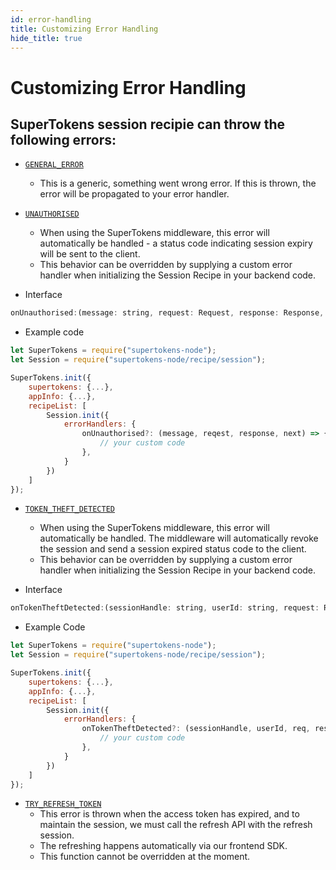 ```yaml
---
id: error-handling
title: Customizing Error Handling
hide_title: true
---
```


<!-- COPY DOCS -->
<!-- ./session/common-customizations/sessions/error-handling.md -->

# Customizing Error Handling

## SuperTokens session recipie can throw the following errors:

- [``GENERAL_ERROR``](/docs/nodejs/errors/general_error)
  - This is a generic, something went wrong error. If this is thrown, the error will be propagated to your error handler.

- [``UNAUTHORISED``](/docs/nodejs/session/errorhandler/unauthorised)
  - When using the SuperTokens middleware, this error will automatically be handled - a status code indicating session expiry will be sent to the client.
  - This behavior can be overridden by supplying a custom error handler when initializing the Session Recipe in your backend code.
  
- Interface
<!--DOCUSAURUS_CODE_TABS-->
<!--NodeJS-->
```js
onUnauthorised:(message: string, request: Request, response: Response, next: NextFunction): void;

```
<!--END_DOCUSAURUS_CODE_TABS-->


- Example code
<!--DOCUSAURUS_CODE_TABS-->
<!--NodeJS-->
```js
let SuperTokens = require("supertokens-node");
let Session = require("supertokens-node/recipe/session");

SuperTokens.init({
    supertokens: {...},
    appInfo: {...},
    recipeList: [
        Session.init({
            errorHandlers: {
                onUnauthorised?: (message, reqest, response, next) => {
                    // your custom code
                },
            }
        })
    ]
});
```
<!--END_DOCUSAURUS_CODE_TABS-->

- [``TOKEN_THEFT_DETECTED``](/docs/nodejs/session/errorhandler/tokentheftdetected)
  - When using the SuperTokens middleware, this error will automatically be handled. The middleware will automatically revoke the session and send a session expired status code to the client.
  - This behavior can be overridden by supplying a custom error handler when initializing the Session Recipe in your backend code.

- Interface
<!--DOCUSAURUS_CODE_TABS-->
<!--NodeJS-->
```js
onTokenTheftDetected:(sessionHandle: string, userId: string, request: Request, response: Response, next: NextFunction): void;

```
<!--END_DOCUSAURUS_CODE_TABS-->

- Example Code
<!--DOCUSAURUS_CODE_TABS-->
<!--NodeJS-->
```js
let SuperTokens = require("supertokens-node");
let Session = require("supertokens-node/recipe/session");

SuperTokens.init({
    supertokens: {...},
    appInfo: {...},
    recipeList: [
        Session.init({
            errorHandlers: {
                onTokenTheftDetected?: (sessionHandle, userId, req, res, next) => {
                    // your custom code
                },
            }
        })
    ]
});
```
<!--END_DOCUSAURUS_CODE_TABS-->

- [``TRY_REFRESH_TOKEN``](/docs/nodejs/session/errorhandler/tryrefreshtoken)
  - This error is thrown when the access token has expired, and to maintain the session, we must call the refresh API with the refresh session.
  - The refreshing happens automatically via our frontend SDK.
  - This function cannot be overridden at the moment.
